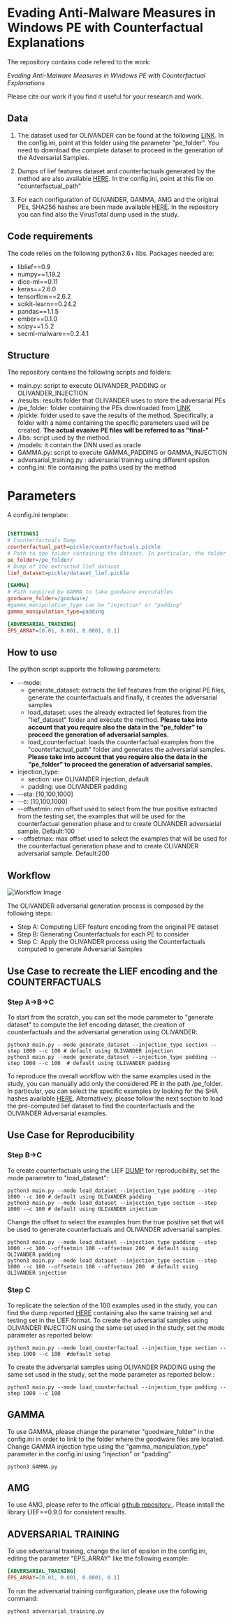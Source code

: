 # Evading Anti-Malware Measures in Windows PE with Counterfactual Explanations

The repository contains code refered to the work:

_Evading Anti-Malware Measures in Windows PE with Counterfactual Explanations_
 
Please cite our work if you find it useful for your research and work.

## Data

1) The dataset used for OLIVANDER can be found at the following [LINK](https://practicalsecurityanalytics.com/pe-malware-machine-learning-dataset/). In the config.ini, point at this folder using the parameter "pe_folder". You need to download the complete dataset to proceed in the generation of the Adversarial Samples.

2) Dumps of lief features dataset and counterfactuals generated by the method are also available [HERE](https://drive.google.com/drive/folders/1WJFbRPP9dEFccRM5J7kyraO1Fuy9tB3y?usp=sharing). In the config.ini, point at this file on "counterfactual_path"
3) For each configuration of OLIVANDER, GAMMA, AMG and the original PEs, SHA256 hashes are been made available [HERE](https://drive.google.com/drive/folders/1uihbJi-Wvrkgc_RMo0WfzkkJGerzTVib?usp=sharing). In the repository you can find also the VirusTotal dump used in the study.


## Code requirements
The code relies on the following python3.6+ libs.
Packages needed are:
* liblief==0.9
* numpy==1.19.2
* dice-ml==0.11
* keras==2.6.0
* tensorflow==2.6.2
* scikit-learn==0.24.2
* pandas==1.1.5
* ember==0.1.0
* scipy==1.5.2
* secml-malware==0.2.4.1

## Structure

The repository contains the following scripts and folders:
* main.py:  script to execute OLIVANDER_PADDING or OLIVANDER_INJECTION
* /results: results folder that OLIVANDER uses to store the adversarial PEs 
* /pe_folder: folder containing the PEs downloaded from [LINK](https://practicalsecurityanalytics.com/pe-malware-machine-learning-dataset/)
* /pickle: folder used to save the results of the method. Specifically, a folder with a name containing the specific parameters used will be created. **The actual evasive PE files will be referred to as "final-"**
* /libs: script used by the method. 
* /models: it contain the DNN used as oracle
* GAMMA.py: script to execute GAMMA_PADDING or GAMMA_INJECTION
* adversarial_training.py : adversarial training using different epsilon.  
* config.ini: file containing the paths used by the method
# Parameters
A config.ini template:
```ini

[SETTINGS]
# Counterfactuals Dump
counterfactual_path=pickle/counterfactuals.pickle
# Path to the folder containing the dataset. In particular, the folder must contain the samples.csv and the samples folder with all the executable pe files 
pe_folder=/pe_folder/
# Dump of the extracted lief dataset 
lief_dataset=pickle/dataset_lief.pickle

[GAMMA]
# Path required by GAMMA to take goodware executables
goodware_folder=/goodware/
#gamma_manipulation_type can be "injection" or "padding"
gamma_manipulation_type=padding

[ADVERSARIAL_TRAINING]
EPS_ARRAY=[0.01, 0.001, 0.0001, 0.1]

```





## How to use

The python script supports the following parameters:
* --mode: 
  * generate_dataset: extracts the lief features from the original PE files, generate the counterfactuals and finally, it creates the adversarial samples
  * load_dataset: uses the already extracted lief features from the "lief_dataset" folder and execute the method. **Please take into account that you require also the data in the "pe_folder" to proceed the generation of adversarial samples.**
  * load_counterfactual: loads the counterfactual examples from the "counterfactual_path" folder and generates the adversarial samples. **Please take into account that you require also the data in the "pe_folder" to proceed the generation of adversarial samples.**
* injection_type: 
  * section:  use OLIVANDER injection, default
  * padding: use OLIVANDER padding
* --eta: [10,100,1000]
* --c: [10,100,1000]
* --offsetmin: min offset used to select from the true positive extracted from the testing set, the examples that will be used  for the  counterfactual generation phase and to create OLIVANDER adversarial sample. Default:100
* --offsetmax: max offset used to select the examples that will be used for the counterfactual generation phase and to create OLIVANDER adversarial sample. Default:200

## Workflow
![Workflow Image](Workflow.png)

The OLIVANDER adversarial generation process is composed by the following steps:
* Step A: Computing LIEF feature encoding from the original PE dataset
* Step B: Generating Counterfactuals for each PE to consider
* Step C: Apply the OLIVANDER process using the Counterfactuals computed to generate Adversarial Samples 


## Use Case to recreate the LIEF encoding and the COUNTERFACTUALS
### Step A->B->C

To start from the scratch, you can set the mode parameter to "generate dataset" to compute the lief encoding dataset, the creation of counterfactuals and the adversarial generation using OLIVANDER:
```console
python3 main.py --mode generate_dataset --injection_type section --step 1000 --c 100 # default using OLIVANDER injection
python3 main.py --mode generate_dataset --injection_type padding --step 1000 --c 100  # default using OLIVANDER padding
```
To reproduce the overall workflow with the same examples used in the study, you can manually add only the considered PE in the path /pe_folder. In particular, you can select the specific examples by looking for the SHA hashes available [HERE](https://drive.google.com/drive/folders/1uihbJi-Wvrkgc_RMo0WfzkkJGerzTVib?usp=sharing).
Alternatively, please follow the next section to load the pre-computed lief dataset to find the counterfactuals and the OLIVANDER Adversarial examples.

## Use Case for Reproducibility


### Step B->C
To create counterfactuals using the LIEF  [DUMP](https://drive.google.com/drive/folders/1WJFbRPP9dEFccRM5J7kyraO1Fuy9tB3y?usp=sharing)  for reproducibility, set the mode parameter to "load_dataset":
```console
python3 main.py --mode load_dataset --injection_type padding --step 1000 --c 100 # default using OLIVANDER padding 
python3 main.py --mode load_dataset --injection_type section --step 1000 --c 100 # default using OLIVANDER injectiom 
```
Change the offset to select the examples from the true positive set that will be used to generate counterfactuals and OLIVANDER adversarial samples.
```console
python3 main.py --mode load_dataset --injection_type padding --step 1000 --c 100 --offsetmin 100 --offsetmax 200  # default using OLIVANDER padding  
python3 main.py --mode load_dataset --injection_type section --step 1000 --c 100 --offsetmin 100 --offsetmax 200  # default using OLIVANDER injection 
```
### Step C

To replicate the selection of the 100 examples used in the study, you can find the dump reported [HERE](https://drive.google.com/drive/folders/1WJFbRPP9dEFccRM5J7kyraO1Fuy9tB3y?usp=sharing) containing also the same training set and testing set in the LIEF format. 
To create the adversarial samples using OLIVANDER INJECTION using the same set used in the study, set the mode parameter as reported below:
```console
python3 main.py --mode load_counterfactual --injection_type section --step 1000 --c 100  #default setup
```
To create the adversarial samples using OLIVANDER PADDING using the same set used in the study, set the mode parameter as reported below::
```console
python3 main.py --mode load_counterfactual --injection_type padding --step 1000 --c 100 
```
## GAMMA
To use GAMMA, please change the parameter "goodware_folder" in the config.ini in order to link to the folder where the goodware files are located.
Change GAMMA injection type using the "gamma_manipulation_type" parameter in the config.ini using "injection" or "padding"

```console
python3 GAMMA.py   
```
## AMG
To use AMG, please refer to the official [github repository ](https://github.com/matouskozak/AMG). Please install the library LIEF==0.9.0 for consistent results. 

## ADVERSARIAL TRAINING
To use adversarial training, change the list of epsilon in the config.ini, editing the parameter "EPS_ARRAY" like the following example:
```ini
[ADVERSARIAL_TRAINING]
EPS_ARRAY=[0.01, 0.001, 0.0001, 0.1]
```
To run the adversarial training configuration, please use the following command:
```console
python3 adversarial_training.py   
```

